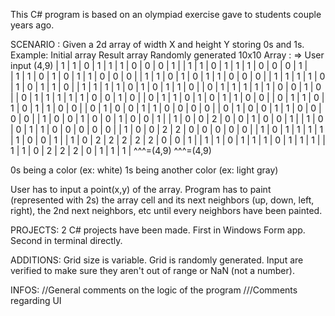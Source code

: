 This C# program is based on an olympiad exercise gave to students couple years ago.

SCENARIO :
Given a 2d array of width X and height Y storing 0s and 1s.
Example:
Initial array                                  Result array
Randomly generated 10x10 Array :            => User input (4,9)
| 1 | 1 | 0 | 1 | 1 | 1 | 0 | 0 | 0 | 1 |      | 1 | 1 | 0 | 1 | 1 | 1 | 0 | 0 | 0 | 1 |     
| 1 | 1 | 0 | 1 | 0 | 1 | 1 | 0 | 0 | 0 |      | 1 | 1 | 0 | 1 | 0 | 1 | 1 | 0 | 0 | 0 |
| 1 | 1 | 1 | 1 | 0 | 1 | 0 | 1 | 1 | 0 |      | 1 | 1 | 1 | 1 | 0 | 1 | 0 | 1 | 1 | 0 |
| 0 | 1 | 1 | 1 | 1 | 1 | 0 | 0 | 1 | 0 |      | 0 | 1 | 1 | 1 | 1 | 1 | 0 | 0 | 1 | 0 |
| 0 | 1 | 1 | 0 | 1 | 0 | 1 | 1 | 0 | 0 |      | 0 | 1 | 1 | 0 | 1 | 0 | 1 | 1 | 0 | 0 |
| 0 | 1 | 0 | 0 | 1 | 1 | 0 | 0 | 0 | 0 |      | 0 | 1 | 0 | 0 | 1 | 1 | 0 | 0 | 0 | 0 |
| 1 | 0 | 0 | 1 | 0 | 0 | 1 | 0 | 0 | 1 |      | 1 | 0 | 0 | 2 | 0 | 0 | 1 | 0 | 0 | 1 |
| 1 | 0 | 0 | 1 | 1 | 0 | 0 | 0 | 0 | 0 |      | 1 | 0 | 0 | 2 | 2 | 0 | 0 | 0 | 0 | 0 |
| 1 | 0 | 1 | 1 | 1 | 1 | 1 | 0 | 0 | 1 |      | 1 | 0 | 2 | 2 | 2 | 2 | 2 | 0 | 0 | 1 |
| 1 | 1 | 0 | 1 | 1 | 1 | 0 | 1 | 1 | 1 |      | 1 | 1 | 0 | 2 | 2 | 2 | 0 | 1 | 1 | 1 |
                 ^^^=(4,9)                                      ^^^=(4,9)

0s being a color (ex: white)
1s being another color (ex: light gray)

User has to input a point(x,y) of the array. 
Program has to paint (represented with 2s) the array cell and its next neighbors (up, down, left, right),
the 2nd next neighbors, etc until every neighbors have been painted.

PROJECTS:
2 C# projects have been made.
First in Windows Form app.
Second in terminal directly.

ADDITIONS:
Grid size is variable.
Grid is randomly generated.
Input are verified to make sure they aren't out of range or NaN (not a number).

INFOS:
//General comments on the logic of the program
///Comments regarding UI 
